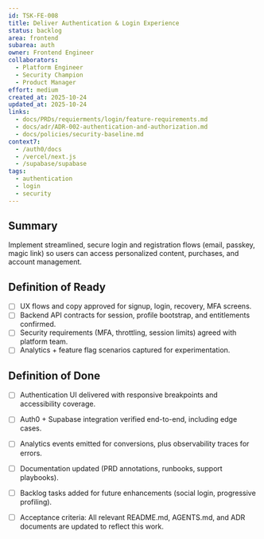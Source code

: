 ```yaml
---
id: TSK-FE-008
title: Deliver Authentication & Login Experience
status: backlog
area: frontend
subarea: auth
owner: Frontend Engineer
collaborators:
  - Platform Engineer
  - Security Champion
  - Product Manager
effort: medium
created_at: 2025-10-24
updated_at: 2025-10-24
links:
  - docs/PRDs/requierments/login/feature-requirements.md
  - docs/adr/ADR-002-authentication-and-authorization.md
  - docs/policies/security-baseline.md
context7:
  - /auth0/docs
  - /vercel/next.js
  - /supabase/supabase
tags:
  - authentication
  - login
  - security
---
```


## Summary
Implement streamlined, secure login and registration flows (email, passkey, magic link) so users can access personalized content, purchases, and account management.

## Definition of Ready
- [ ] UX flows and copy approved for signup, login, recovery, MFA screens.
- [ ] Backend API contracts for session, profile bootstrap, and entitlements confirmed.
- [ ] Security requirements (MFA, throttling, session limits) agreed with platform team.
- [ ] Analytics + feature flag scenarios captured for experimentation.

## Definition of Done
- [ ] Authentication UI delivered with responsive breakpoints and accessibility coverage.
- [ ] Auth0 + Supabase integration verified end-to-end, including edge cases.
- [ ] Analytics events emitted for conversions, plus observability traces for errors.
- [ ] Documentation updated (PRD annotations, runbooks, support playbooks).
- [ ] Backlog tasks added for future enhancements (social login, progressive profiling).
- [ ] Acceptance criteria: All relevant README.md, AGENTS.md, and ADR documents are updated to reflect this work.

